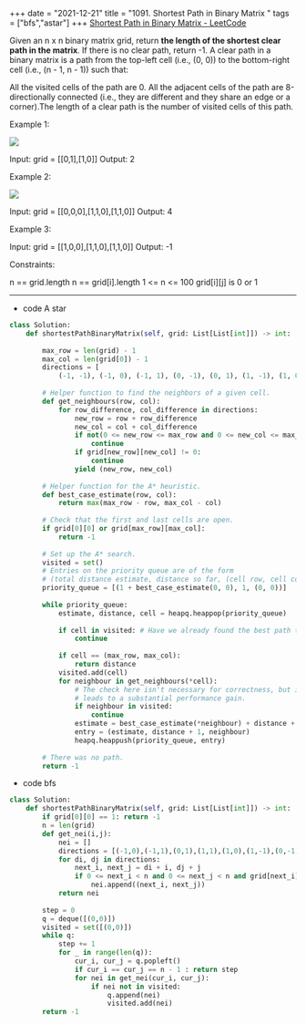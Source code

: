 +++ 
date = "2021-12-21"
title = "1091. Shortest Path in Binary Matrix "
tags = ["bfs","astar"]
+++
[Shortest Path in Binary Matrix - LeetCode](https://leetcode.com/problems/shortest-path-in-binary-matrix/)

Given an n x n binary matrix grid, return __the length of the shortest clear path in the matrix__. If there is no clear path, return -1.
A clear path in a binary matrix is a path from the top-left cell (i.e., (0, 0)) to the bottom-right cell (i.e., (n - 1, n - 1)) such that:

All the visited cells of the path are 0.
All the adjacent cells of the path are 8-directionally connected (i.e., they are different and they share an edge or a corner).The length of a clear path is the number of visited cells of this path.
 
Example 1:

![](https://assets.leetcode.com/uploads/2021/02/18/example1_1.png)

Input: grid = [[0,1],[1,0]] Output: 2 

Example 2:

![](https://assets.leetcode.com/uploads/2021/02/18/example2_1.png)

Input: grid = [[0,0,0],[1,1,0],[1,1,0]] Output: 4 

Example 3:

Input: grid = [[1,0,0],[1,1,0],[1,1,0]] Output: -1 
 
Constraints:

n == grid.length
n == grid[i].length
1 <= n <= 100
grid[i][j] is 0 or 1

---

- code A star
```py
class Solution:
    def shortestPathBinaryMatrix(self, grid: List[List[int]]) -> int:
        
        max_row = len(grid) - 1
        max_col = len(grid[0]) - 1
        directions = [
            (-1, -1), (-1, 0), (-1, 1), (0, -1), (0, 1), (1, -1), (1, 0), (1, 1)]
        
        # Helper function to find the neighbors of a given cell.
        def get_neighbours(row, col):
            for row_difference, col_difference in directions:
                new_row = row + row_difference
                new_col = col + col_difference
                if not(0 <= new_row <= max_row and 0 <= new_col <= max_col):
                    continue
                if grid[new_row][new_col] != 0:
                    continue
                yield (new_row, new_col)
        
        # Helper function for the A* heuristic.
        def best_case_estimate(row, col):
            return max(max_row - row, max_col - col)
            
        # Check that the first and last cells are open. 
        if grid[0][0] or grid[max_row][max_col]:
            return -1
        
        # Set up the A* search.
        visited = set()
        # Entries on the priority queue are of the form
        # (total distance estimate, distance so far, (cell row, cell col))
        priority_queue = [(1 + best_case_estimate(0, 0), 1, (0, 0))]
        
        while priority_queue:
            estimate, distance, cell = heapq.heappop(priority_queue)
            
            if cell in visited: # Have we already found the best path to this cell?
                continue
                
            if cell == (max_row, max_col):
                return distance
            visited.add(cell)
            for neighbour in get_neighbours(*cell):
                # The check here isn't necessary for correctness, but it
                # leads to a substantial performance gain.
                if neighbour in visited:
                    continue
                estimate = best_case_estimate(*neighbour) + distance + 1
                entry = (estimate, distance + 1, neighbour)
                heapq.heappush(priority_queue, entry)
        
        # There was no path.
        return -1
```
- code bfs
```py
class Solution:
    def shortestPathBinaryMatrix(self, grid: List[List[int]]) -> int:
        if grid[0][0] == 1: return -1
        n = len(grid)
        def get_nei(i,j):
            nei = []
            directions = [(-1,0),(-1,1),(0,1),(1,1),(1,0),(1,-1),(0,-1),(-1,-1)]
            for di, dj in directions:
                next_i, next_j = di + i, dj + j
                if 0 <= next_i < n and 0 <= next_j < n and grid[next_i][next_j] == 0:
                    nei.append((next_i, next_j))
            return nei
                    
        step = 0
        q = deque([(0,0)])
        visited = set([(0,0)])
        while q:
            step += 1
            for _ in range(len(q)):
                cur_i, cur_j = q.popleft()
                if cur_i == cur_j == n - 1 : return step
                for nei in get_nei(cur_i, cur_j):
                    if nei not in visited:
                        q.append(nei)
                        visited.add(nei)
        return -1
```
